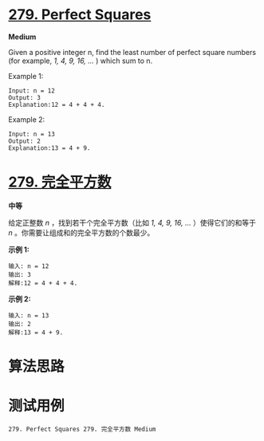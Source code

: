 # [279. Perfect Squares][enTitle]

**Medium**

Given a positive integer n, find the least number of perfect square numbers (for example,  *1, 4, 9, 16, ...* ) which sum to n.

Example 1:

```
Input: n = 12
Output: 3 
Explanation:12 = 4 + 4 + 4.
```

Example 2:

```
Input: n = 13
Output: 2
Explanation:13 = 4 + 9.
```


# [279. 完全平方数][cnTitle]

**中等**

给定正整数  *n* ，找到若干个完全平方数（比如  *1, 4, 9, 16, ...* ）使得它们的和等于 *n* 。你需要让组成和的完全平方数的个数最少。

**示例 1:** 

```
输入: n = 12
输出: 3 
解释:12 = 4 + 4 + 4.
```

**示例 2:** 

```
输入: n = 13
输出: 2
解释:13 = 4 + 9.
```




# 算法思路

# 测试用例
```
279. Perfect Squares 279. 完全平方数 Medium
```

[enTitle]: https://leetcode.com/problems/perfect-squares/
[cnTitle]: https://leetcode-cn.com/problems/perfect-squares/
